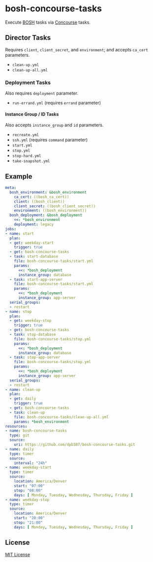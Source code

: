 # bosh-concourse-tasks

Execute [BOSH](https://bosh.io/) tasks via [Concourse](https://concourse.ci/) tasks.


## Director Tasks

Requires `client`, `client_secret`, and `environment`; and accepts `ca_cert` parameters.

 * `clean-up.yml`
 * `clean-up-all.yml`


### Deployment Tasks

Also requires `deployment` parameter.

 * `run-errand.yml` (requires `errand` parameter)


#### Instance Group / ID Tasks

Also accepts `instance_group` and `id` parameters.

 * `recreate.yml`
 * `ssh.yml` (requires `command` parameter)
 * `start.yml`
 * `stop.yml`
 * `stop-hard.yml`
 * `take-snapshot.yml`


## Example

```yaml
meta:
  bosh_environment: &bosh_environment
    ca_cert: ((bosh_ca_cert))
    client: ((bosh_client))
    client_secret: ((bosh_client_secret))
    environment: ((bosh_environment))
  bosh_deployment: &bosh_deployment
    <<: *bosh_environment
    deployment: legacy
jobs:
- name: start
  plan:
  - get: weekday-start
    trigger: true
  - get: bosh-concourse-tasks
  - task: start-database
    file: bosh-concourse-tasks/start.yml
    params:
      <<: *bosh_deployment
      instance_group: database
  - task: start-app-server
    file: bosh-concourse-tasks/start.yml
    params:
      <<: *bosh_deployment
      instance_group: app-server
  serial_groups:
  - restart
- name: stop
  plan:
  - get: weekday-stop
    trigger: true
  - get: bosh-concourse-tasks
  - task: stop-database
    file: bosh-concourse-tasks/stop.yml
    params:
      <<: *bosh_deployment
      instance_group: database
  - task: stop-app-server
    file: bosh-concourse-tasks/stop.yml
    params:
      <<: *bosh_deployment
      instance_group: app-server
  serial_groups:
  - restart
- name: clean-up
  plan:
  - get: daily
    trigger: true
  - get: bosh-concourse-tasks
  - task: clean-up
    file: bosh-concourse-tasks/clean-up-all.yml
    params: *bosh_environment
resources:
- name: bosh-concourse-tasks
  type: git
  source:
    uri: https://github.com/dpb587/bosh-concourse-tasks.git
- name: daily
  type: timer
  source:
    interval: "24h"
- name: weekday-start
  type: timer
  source:
    location: America/Denver
    start: "07:00"
    stop: "08:00"
    days: [ Monday, Tuesday, Wednesday, Thursday, Friday ]
- name: weekday-stop
  type: timer
  source:
    location: America/Denver
    start: "20:00"
    stop: "21:00"
    days: [ Monday, Tuesday, Wednesday, Thursday, Friday ]
```


## License

[MIT License](LICENSE)
